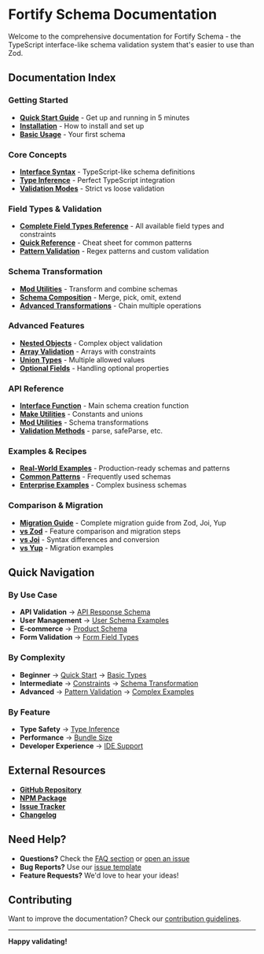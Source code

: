 # Fortify Schema Documentation

Welcome to the comprehensive documentation for Fortify Schema - the TypeScript interface-like schema validation system that's easier to use than Zod.

##  Documentation Index

### Getting Started
- **[Quick Start Guide](../README.md#quick-start)** - Get up and running in 5 minutes
- **[Installation](../README.md#installation)** - How to install and set up
- **[Basic Usage](../README.md#basic-usage)** - Your first schema

### Core Concepts
- **[Interface Syntax](../README.md#interface-syntax)** - TypeScript-like schema definitions
- **[Type Inference](../README.md#type-inference)** - Perfect TypeScript integration
- **[Validation Modes](../README.md#validation-modes)** - Strict vs loose validation

### Field Types & Validation
- **[Complete Field Types Reference](./FIELD-TYPES.md)** - All available field types and constraints
- **[Quick Reference](./QUICK-REFERENCE.md)** - Cheat sheet for common patterns
- **[Pattern Validation](./FIELD-TYPES.md#pattern-validation)** - Regex patterns and custom validation

### Schema Transformation
- **[Mod Utilities](../README.md#schema-transformation-with-mod)** - Transform and combine schemas
- **[Schema Composition](../README.md#combining-schemas)** - Merge, pick, omit, extend
- **[Advanced Transformations](../README.md#complex-transformations)** - Chain multiple operations

### Advanced Features
- **[Nested Objects](../README.md#nested-objects)** - Complex object validation
- **[Array Validation](../README.md#array-types)** - Arrays with constraints
- **[Union Types](../README.md#constants-and-unions)** - Multiple allowed values
- **[Optional Fields](../README.md#optional-fields)** - Handling optional properties

### API Reference
- **[Interface Function](../README.md#interface-function)** - Main schema creation function
- **[Make Utilities](../README.md#make-utilities)** - Constants and unions
- **[Mod Utilities](../README.md#mod-utilities)** - Schema transformations
- **[Validation Methods](../README.md#validation-methods)** - parse, safeParse, etc.

### Examples & Recipes
- **[Real-World Examples](./EXAMPLES.md)** - Production-ready schemas and patterns
- **[Common Patterns](./QUICK-REFERENCE.md#common-patterns)** - Frequently used schemas
- **[Enterprise Examples](./EXAMPLES.md#enterprise-examples)** - Complex business schemas

### Comparison & Migration
- **[Migration Guide](./MIGRATION.md)** - Complete migration guide from Zod, Joi, Yup
- **[vs Zod](./MIGRATION.md#from-zod)** - Feature comparison and migration steps
- **[vs Joi](./MIGRATION.md#from-joi)** - Syntax differences and conversion
- **[vs Yup](./MIGRATION.md#from-yup)** - Migration examples

##  Quick Navigation

### By Use Case
- **API Validation** → [API Response Schema](../README.md#api-response-schema)
- **User Management** → [User Schema Examples](../README.md#user-management-system)
- **E-commerce** → [Product Schema](../README.md#e-commerce-product-schema)
- **Form Validation** → [Form Field Types](./FIELD-TYPES.md#basic-types)

### By Complexity
- **Beginner** → [Quick Start](../README.md#quick-start) → [Basic Types](./FIELD-TYPES.md#basic-types)
- **Intermediate** → [Constraints](./FIELD-TYPES.md#constraint-syntax) → [Schema Transformation](../README.md#schema-transformation-with-mod)
- **Advanced** → [Pattern Validation](./FIELD-TYPES.md#pattern-validation) → [Complex Examples](../README.md#real-world-examples)

### By Feature
- **Type Safety** → [Type Inference](../README.md#type-inference)
- **Performance** → [Bundle Size](../README.md#performance-and-bundle-size)
- **Developer Experience** → [IDE Support](../README.md#great-dx)

##  External Resources

- **[GitHub Repository](https://github.com/Nehonix-Team/fortify-schema)**
- **[NPM Package](https://www.npmjs.com/package/fortify-schema)**
- **[Issue Tracker](https://github.com/Nehonix-Team/fortify-schema/issues)**
- **[Changelog](https://github.com/Nehonix-Team/fortify-schema/releases)**

##  Need Help?

- **Questions?** Check the [FAQ section](../README.md#faq) or [open an issue](https://github.com/Nehonix-Team/fortify-schema/issues)
- **Bug Reports?** Use our [issue template](https://github.com/Nehonix-Team/fortify-schema/issues/new)
- **Feature Requests?** We'd love to hear your ideas!

##  Contributing

Want to improve the documentation? Check our [contribution guidelines](https://github.com/Nehonix-Team/fortify-schema/blob/main/CONTRIBUTING.md).

---

**Happy validating!**
